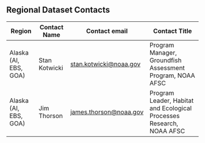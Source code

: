 
Regional Dataset Contacts
-------------------------------

| Region                   | Contact Name   | Contact email              | Contact Title                                             |       
|--------------------------|----------------|----------------------------|-----------------------------------------------------------|
| Alaska (AI, EBS, GOA)    |  Stan Kotwicki | stan.kotwicki@noaa.gov     | Program Manager, Groundfish Assessment Program, NOAA AFSC |
| Alaska (AI, EBS, GOA)    |  Jim Thorson   | james.thorson@noaa.gov     | Program Leader, Habitat and Ecological Processes Research, NOAA AFSC |


